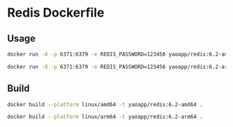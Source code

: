 # Redis Dockerfile

## Usage

```bash
docker run -d -p 6371:6379 -e REDIS_PASSWORD=123456 yaoapp/redis:6.2-amd64
```

```bash
docker run -d -p 6371:6379 -e REDIS_PASSWORD=123456 yaoapp/redis:6.2-arm64
```

## Build

```bash
docker build --platform linux/amd64 -t yaoapp/redis:6.2-amd64 .
```

```bash
docker build --platform linux/arm64 -t yaoapp/redis:6.2-arm64 .
```
